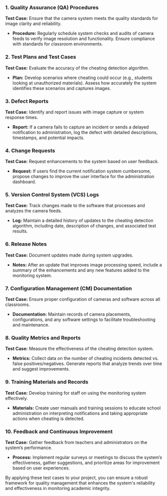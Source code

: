 ### 1. Quality Assurance (QA) Procedures
**Test Case:** Ensure that the camera system meets the quality standards for image clarity and reliability.
- **Procedure:** Regularly schedule system checks and audits of camera feeds to verify image resolution and functionality. Ensure compliance with standards for classroom environments.

### 2. Test Plans and Test Cases
**Test Case:** Evaluate the accuracy of the cheating detection algorithm.
- **Plan:** Develop scenarios where cheating could occur (e.g., students looking at unauthorized materials). Assess how accurately the system identifies these scenarios and captures images.

### 3. Defect Reports
**Test Case:** Identify and report issues with image capture or system response times.
- **Report:** If a camera fails to capture an incident or sends a delayed notification to administration, log the defect with detailed descriptions, timestamps, and potential impacts.

### 4. Change Requests
**Test Case:** Request enhancements to the system based on user feedback.
- **Request:** If users find the current notification system cumbersome, propose changes to improve the user interface for the administration dashboard.

### 5. Version Control System (VCS) Logs
**Test Case:** Track changes made to the software that processes and analyzes the camera feeds.
- **Log:** Maintain a detailed history of updates to the cheating detection algorithm, including date, description of changes, and associated test results.

### 6. Release Notes
**Test Case:** Document updates made during system upgrades.
- **Notes:** After an update that improves image processing speed, include a summary of the enhancements and any new features added to the monitoring system.

### 7. Configuration Management (CM) Documentation
**Test Case:** Ensure proper configuration of cameras and software across all classrooms.
- **Documentation:** Maintain records of camera placements, configurations, and any software settings to facilitate troubleshooting and maintenance.

### 8. Quality Metrics and Reports
**Test Case:** Measure the effectiveness of the cheating detection system.
- **Metrics:** Collect data on the number of cheating incidents detected vs. false positives/negatives. Generate reports that analyze trends over time and suggest improvements.

### 9. Training Materials and Records
**Test Case:** Develop training for staff on using the monitoring system effectively.
- **Materials:** Create user manuals and training sessions to educate school administration on interpreting notifications and taking appropriate actions when cheating is detected.

### 10. Feedback and Continuous Improvement
**Test Case:** Gather feedback from teachers and administrators on the system’s performance.
- **Process:** Implement regular surveys or meetings to discuss the system’s effectiveness, gather suggestions, and prioritize areas for improvement based on user experiences.

By applying these test cases to your project, you can ensure a robust framework for quality management that enhances the system's reliability and effectiveness in monitoring academic integrity.

